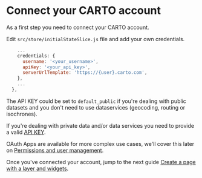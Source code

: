 
# Connect your CARTO account

As a first step you need to connect your CARTO account.

Edit `src/store/initialStateSlice.js` file and add your own credentials.

```javascript
    ...
    credentials: {
      username: '<your_username>',
      apiKey: '<your_api_key>',
      serverUrlTemplate: 'https://{user}.carto.com',
    },
    ...
  },
```

The API KEY could be set to `default_public` if you're dealing with public datasets and you don't need to use dataservices (geocoding, routing or isochrones).

If you're dealing with private data and/or data services you need to provide a valid [API KEY](https://carto.com/developers/auth-api/guides/CARTO-Authorization/).

OAuth Apps are available for more complex use cases, we'll cover this later on [Permissions and user management](04_permissions_user_management.md).

Once you've connected your account, jump to the next guide [Create a page with a layer and widgets](02_page_layer_widgets.md).

